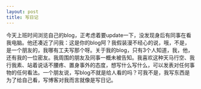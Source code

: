 ```yaml
---
layout: post
title: 写日记
---
```




今天上班时间浏览自己的blog，正考虑着要update一下，没发现身后有同事在看我电脑。他还凑近了问我：这是你的blog阿？我假装漫不经心的说，哦，不是，是一个朋友的，我哪有工夫写那个呀。关于我的blog，只有3个人知道，我，他，还有我的一位密友。我周围的朋友及同事一概未被告知。我喜欢这种天马行空、我行我素、站着说话不腰疼、置身事外的态度，想写什么写什么，可以发表对任何事物的任何看法。一个朋友说，写blog不就是给人看的吗？可我不是，我写东西是为了给自己看，写博客对我而言就像是写日记。
